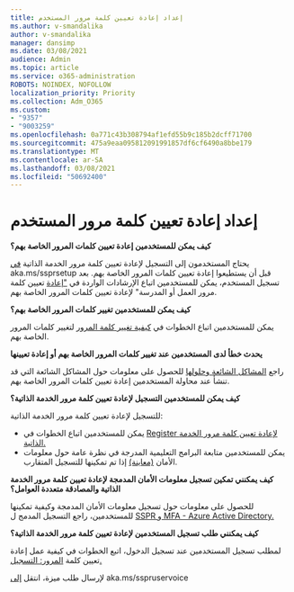 ```yaml
---
title: إعداد إعادة تعيين كلمة مرور المستخدم
ms.author: v-smandalika
author: v-smandalika
manager: dansimp
ms.date: 03/08/2021
audience: Admin
ms.topic: article
ms.service: o365-administration
ROBOTS: NOINDEX, NOFOLLOW
localization_priority: Priority
ms.collection: Adm_O365
ms.custom:
- "9357"
- "9003259"
ms.openlocfilehash: 0a771c43b308794af1efd55b9c185b2dcff71700
ms.sourcegitcommit: 475a9eaa095812091991857df6cf6490a8bbe179
ms.translationtype: MT
ms.contentlocale: ar-SA
ms.lasthandoff: 03/08/2021
ms.locfileid: "50692400"
---
```

# <a name="user-reset-password-setup"></a>إعداد إعادة تعيين كلمة مرور المستخدم

**كيف يمكن للمستخدمين إعادة تعيين كلمات المرور الخاصة بهم؟**

يحتاج المستخدمون إلى التسجيل لإعادة تعيين كلمة مرور الخدمة الذاتية [في](https://mysignins.microsoft.com/security-info) aka.ms/ssprsetup قبل أن يستطيعوا إعادة تعيين كلمات المرور الخاصة بهم. بعد تسجيل المستخدم، يمكن للمستخدمين اتباع الإرشادات الواردة في ["إعادة](https://docs.microsoft.com/azure/active-directory/user-help/active-directory-passwords-update-your-own-password) تعيين كلمة مرور العمل أو المدرسة" لإعادة تعيين كلمات المرور الخاصة بهم.

**كيف يمكن للمستخدمين تغيير كلمات المرور الخاصة بهم؟**

يمكن للمستخدمين اتباع الخطوات في [كيفية تغيير كلمة المرور](https://docs.microsoft.com/azure/active-directory/user-help/active-directory-passwords-update-your-own-password) لتغيير كلمات المرور الخاصة بهم.

**يحدث خطأ لدى المستخدمين عند تغيير كلمات المرور الخاصة بهم أو إعادة تعيينها**

راجع [المشاكل الشائعة وحلولها](https://docs.microsoft.com/azure/active-directory/user-help/active-directory-passwords-update-your-own-password) للحصول على معلومات حول المشاكل الشائعة التي قد تنشأ عند محاولة المستخدمين إعادة تعيين كلمات المرور الخاصة بهم.

**كيف يمكن للمستخدمين التسجيل لإعادة تعيين كلمة مرور الخدمة الذاتية؟**

للتسجيل لإعادة تعيين كلمة مرور الخدمة الذاتية:

- يمكن للمستخدمين اتباع الخطوات في [Register لإعادة تعيين كلمة مرور الخدمة الذاتية.](https://docs.microsoft.com/azure/active-directory/user-help/active-directory-passwords-reset-register)
- يمكن للمستخدمين متابعة البرامج التعليمية المدرجة في نظرة عامة حول معلومات الأمان [(معاينة)](https://docs.microsoft.com/azure/active-directory/user-help/security-info-setup-signin) إذا تم تمكينها للتسجيل المتقارب.

**كيف يمكنني تمكين تسجيل معلومات الأمان المدمجة لإعادة تعيين كلمة مرور الخدمة الذاتية والمصادقة متعددة العوامل؟**

للحصول على معلومات حول تسجيل معلومات الأمان المدمجة وكيفية تمكينها للمستخدمين، راجع التسجيل المدمج ل [SSPR و MFA - Azure Active Directory.](https://docs.microsoft.com/azure/active-directory/authentication/concept-registration-mfa-sspr-combined)

**كيف يمكنني طلب تسجيل المستخدمين لإعادة تعيين كلمة مرور الخدمة الذاتية؟**

لمطلب تسجيل المستخدمين عند تسجيل الدخول، اتبع الخطوات في كيفية عمل إعادة تعيين كلمة [المرور: التسجيل.](https://docs.microsoft.com/azure/active-directory/authentication/concept-sspr-howitworks)

لإرسال طلب ميزة، انتقل [إلى](https://feedback.azure.com/forums/169401-azure-active-directory/category/166251-self-service-password-reset) aka.ms/sspruservoice



 












